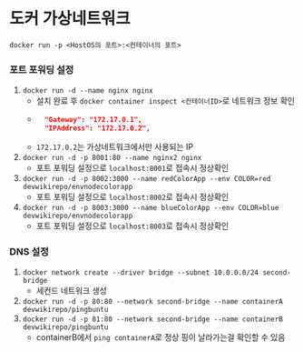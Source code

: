 # 도커 가상네트워크

`docker run -p <HostOS의 포트>:<컨테이너의 포트>`

### 포트 포워딩 설정
1. `docker run -d --name nginx nginx`
    - 설치 완료 후 `docker container inspect <컨테이너ID>`로 네트워크 정보 확인
    - ```json
        "Gateway": "172.17.0.1",
        "IPAddress": "172.17.0.2",
        ```
    - `172.17.0.2`는 가상네트워크에서만 사용되는 IP
2. `docker run -d -p 8001:80 --name nginx2 nginx`
    - 포트 포워딩 설정으로 `localhost:8001`로 접속시 정상확인
3. `docker run -d -p 8002:3000 --name redColorApp --env COLOR=red devwikirepo/envnodecolorapp`
    - 포트 포워딩 설정으로 `localhost:8002`로 접속시 정상확인
4. `docker run -d -p 8003:3000 --name blueColorApp --env COLOR=blue devwikirepo/envnodecolorapp`
    - 포트 포워딩 설정으로 `localhost:8003`로 접속시 정상확인

### DNS 설정
1. `docker network create --driver bridge --subnet 10.0.0.0/24 second-bridge`
    - 세컨드 네트워크 생성
2. `docker run -d -p 80:80 --network second-bridge --name containerA devwikirepo/pingbuntu`
3. `docker run -d -p 81:80 --network second-bridge --name containerB devwikirepo/pingbuntu`
    - containerB에서 `ping containerA`로 정상 핑이 날라가는걸 확인할 수 있음
